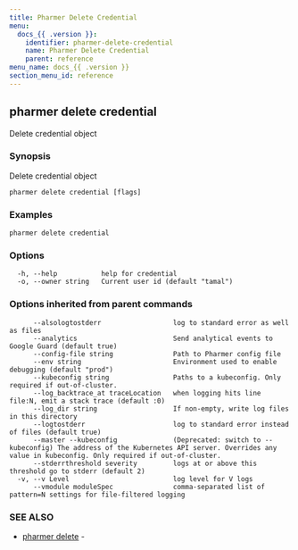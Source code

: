 ```yaml
---
title: Pharmer Delete Credential
menu:
  docs_{{ .version }}:
    identifier: pharmer-delete-credential
    name: Pharmer Delete Credential
    parent: reference
menu_name: docs_{{ .version }}
section_menu_id: reference
---
```

## pharmer delete credential

Delete  credential object

### Synopsis

Delete  credential object

```
pharmer delete credential [flags]
```

### Examples

```
pharmer delete credential
```

### Options

```
  -h, --help           help for credential
  -o, --owner string   Current user id (default "tamal")
```

### Options inherited from parent commands

```
      --alsologtostderr                  log to standard error as well as files
      --analytics                        Send analytical events to Google Guard (default true)
      --config-file string               Path to Pharmer config file
      --env string                       Environment used to enable debugging (default "prod")
      --kubeconfig string                Paths to a kubeconfig. Only required if out-of-cluster.
      --log_backtrace_at traceLocation   when logging hits line file:N, emit a stack trace (default :0)
      --log_dir string                   If non-empty, write log files in this directory
      --logtostderr                      log to standard error instead of files (default true)
      --master --kubeconfig              (Deprecated: switch to --kubeconfig) The address of the Kubernetes API server. Overrides any value in kubeconfig. Only required if out-of-cluster.
      --stderrthreshold severity         logs at or above this threshold go to stderr (default 2)
  -v, --v Level                          log level for V logs
      --vmodule moduleSpec               comma-separated list of pattern=N settings for file-filtered logging
```

### SEE ALSO

* [pharmer delete](/docs/reference/pharmer_delete.md)	 - 

